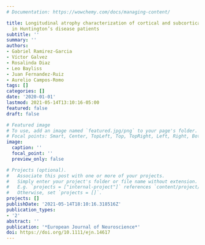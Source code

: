 ```yaml
---
# Documentation: https://wowchemy.com/docs/managing-content/

title: Longitudinal atrophy characterization of cortical and subcortical gray matter
  in Huntington’s disease patients
subtitle: ''
summary: ''
authors:
- Gabriel Ramirez‐Garcia
- Víctor Galvez
- Rosalinda Diaz
- Leo Bayliss
- Juan Fernandez‐Ruiz
- Aurelio Campos‐Romo
tags: []
categories: []
date: '2020-01-01'
lastmod: 2021-05-14T13:10:16-05:00
featured: false
draft: false

# Featured image
# To use, add an image named `featured.jpg/png` to your page's folder.
# Focal points: Smart, Center, TopLeft, Top, TopRight, Left, Right, BottomLeft, Bottom, BottomRight.
image:
  caption: ''
  focal_point: ''
  preview_only: false

# Projects (optional).
#   Associate this post with one or more of your projects.
#   Simply enter your project's folder or file name without extension.
#   E.g. `projects = ["internal-project"]` references `content/project/deep-learning/index.md`.
#   Otherwise, set `projects = []`.
projects: []
publishDate: '2021-05-14T18:10:16.318516Z'
publication_types:
- '2'
abstract: ''
publication: '*European Journal of Neuroscience*'
doi: https://doi.org/10.1111/ejn.14617
---
```

